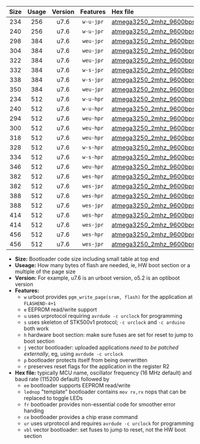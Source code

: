 |Size|Usage|Version|Features|Hex file|
|:-:|:-:|:-:|:-:|:--|
|234|256|u7.6|`w-u-jpr`|[atmega3250_2mhz_9600bps_ur_vbl.hex](https://raw.githubusercontent.com/stefanrueger/urboot/main//atmega3250_2mhz_9600bps_ur_vbl.hex)|
|240|256|u7.6|`w-u-jpr`|[atmega3250_2mhz_9600bps_lednop_ur_vbl.hex](https://raw.githubusercontent.com/stefanrueger/urboot/main//atmega3250_2mhz_9600bps_lednop_ur_vbl.hex)|
|298|384|u7.6|`weu-jpr`|[atmega3250_2mhz_9600bps_ee_ur_vbl.hex](https://raw.githubusercontent.com/stefanrueger/urboot/main//atmega3250_2mhz_9600bps_ee_ur_vbl.hex)|
|304|384|u7.6|`weu-jpr`|[atmega3250_2mhz_9600bps_ee_lednop_ur_vbl.hex](https://raw.githubusercontent.com/stefanrueger/urboot/main//atmega3250_2mhz_9600bps_ee_lednop_ur_vbl.hex)|
|322|384|u7.6|`weu-jpr`|[atmega3250_2mhz_9600bps_ee_lednop_fr_ur_vbl.hex](https://raw.githubusercontent.com/stefanrueger/urboot/main//atmega3250_2mhz_9600bps_ee_lednop_fr_ur_vbl.hex)|
|332|384|u7.6|`w-s-jpr`|[atmega3250_2mhz_9600bps_vbl.hex](https://raw.githubusercontent.com/stefanrueger/urboot/main//atmega3250_2mhz_9600bps_vbl.hex)|
|338|384|u7.6|`w-s-jpr`|[atmega3250_2mhz_9600bps_lednop_vbl.hex](https://raw.githubusercontent.com/stefanrueger/urboot/main//atmega3250_2mhz_9600bps_lednop_vbl.hex)|
|350|384|u7.6|`weu-jpr`|[atmega3250_2mhz_9600bps_ee_lednop_fr_ce_ur_vbl.hex](https://raw.githubusercontent.com/stefanrueger/urboot/main//atmega3250_2mhz_9600bps_ee_lednop_fr_ce_ur_vbl.hex)|
|234|512|u7.6|`w-u-hpr`|[atmega3250_2mhz_9600bps_ur.hex](https://raw.githubusercontent.com/stefanrueger/urboot/main//atmega3250_2mhz_9600bps_ur.hex)|
|240|512|u7.6|`w-u-hpr`|[atmega3250_2mhz_9600bps_lednop_ur.hex](https://raw.githubusercontent.com/stefanrueger/urboot/main//atmega3250_2mhz_9600bps_lednop_ur.hex)|
|294|512|u7.6|`weu-hpr`|[atmega3250_2mhz_9600bps_ee_ur.hex](https://raw.githubusercontent.com/stefanrueger/urboot/main//atmega3250_2mhz_9600bps_ee_ur.hex)|
|300|512|u7.6|`weu-hpr`|[atmega3250_2mhz_9600bps_ee_lednop_ur.hex](https://raw.githubusercontent.com/stefanrueger/urboot/main//atmega3250_2mhz_9600bps_ee_lednop_ur.hex)|
|318|512|u7.6|`weu-hpr`|[atmega3250_2mhz_9600bps_ee_lednop_fr_ur.hex](https://raw.githubusercontent.com/stefanrueger/urboot/main//atmega3250_2mhz_9600bps_ee_lednop_fr_ur.hex)|
|328|512|u7.6|`w-s-hpr`|[atmega3250_2mhz_9600bps.hex](https://raw.githubusercontent.com/stefanrueger/urboot/main//atmega3250_2mhz_9600bps.hex)|
|334|512|u7.6|`w-s-hpr`|[atmega3250_2mhz_9600bps_lednop.hex](https://raw.githubusercontent.com/stefanrueger/urboot/main//atmega3250_2mhz_9600bps_lednop.hex)|
|346|512|u7.6|`weu-hpr`|[atmega3250_2mhz_9600bps_ee_lednop_fr_ce_ur.hex](https://raw.githubusercontent.com/stefanrueger/urboot/main//atmega3250_2mhz_9600bps_ee_lednop_fr_ce_ur.hex)|
|382|512|u7.6|`wes-hpr`|[atmega3250_2mhz_9600bps_ee.hex](https://raw.githubusercontent.com/stefanrueger/urboot/main//atmega3250_2mhz_9600bps_ee.hex)|
|382|512|u7.6|`wes-jpr`|[atmega3250_2mhz_9600bps_ee_vbl.hex](https://raw.githubusercontent.com/stefanrueger/urboot/main//atmega3250_2mhz_9600bps_ee_vbl.hex)|
|388|512|u7.6|`wes-hpr`|[atmega3250_2mhz_9600bps_ee_lednop.hex](https://raw.githubusercontent.com/stefanrueger/urboot/main//atmega3250_2mhz_9600bps_ee_lednop.hex)|
|388|512|u7.6|`wes-jpr`|[atmega3250_2mhz_9600bps_ee_lednop_vbl.hex](https://raw.githubusercontent.com/stefanrueger/urboot/main//atmega3250_2mhz_9600bps_ee_lednop_vbl.hex)|
|414|512|u7.6|`wes-hpr`|[atmega3250_2mhz_9600bps_ee_lednop_fr.hex](https://raw.githubusercontent.com/stefanrueger/urboot/main//atmega3250_2mhz_9600bps_ee_lednop_fr.hex)|
|414|512|u7.6|`wes-jpr`|[atmega3250_2mhz_9600bps_ee_lednop_fr_vbl.hex](https://raw.githubusercontent.com/stefanrueger/urboot/main//atmega3250_2mhz_9600bps_ee_lednop_fr_vbl.hex)|
|456|512|u7.6|`wes-hpr`|[atmega3250_2mhz_9600bps_ee_lednop_fr_ce.hex](https://raw.githubusercontent.com/stefanrueger/urboot/main//atmega3250_2mhz_9600bps_ee_lednop_fr_ce.hex)|
|456|512|u7.6|`wes-jpr`|[atmega3250_2mhz_9600bps_ee_lednop_fr_ce_vbl.hex](https://raw.githubusercontent.com/stefanrueger/urboot/main//atmega3250_2mhz_9600bps_ee_lednop_fr_ce_vbl.hex)|

- **Size:** Bootloader code size including small table at top end
- **Useage:** How many bytes of flash are needed, ie, HW boot section or a multiple of the page size
- **Version:** For example, u7.6 is an urboot version, o5.2 is an optiboot version
- **Features:**
  + `w` urboot provides `pgm_write_page(sram, flash)` for the application at `FLASHEND-4+1`
  + `e` EEPROM read/write support
  + `u` uses urprotocol requiring `avrdude -c urclock` for programming
  + `s` uses skeleton of STK500v1 protocol; `-c urclock` and `-c arduino` both work
  + `h` hardware boot section: make sure fuses are set for reset to jump to boot section
  + `j` vector bootloader: uploaded applications *need to be patched externally*, eg, using `avrdude -c urclock`
  + `p` bootloader protects itself from being overwritten
  + `r` preserves reset flags for the application in the register R2
- **Hex file:** typically MCU name, oscillator frequency (16 MHz default) and baud rate (115200 default) followed by
  + `ee` bootloader supports EEPROM read/write
  + `lednop` "template" bootloader contains `mov rx,rx` nops that can be replaced to toggle LEDs
  + `fr` bootloader provides non-essential code for smoother error handing
  + `ce` bootloader provides a chip erase command
  + `ur` uses urprotocol and requires `avrdude -c urclock` for programming
  + `vbl` vector bootloader: set fuses to jump to reset, not the HW boot section
